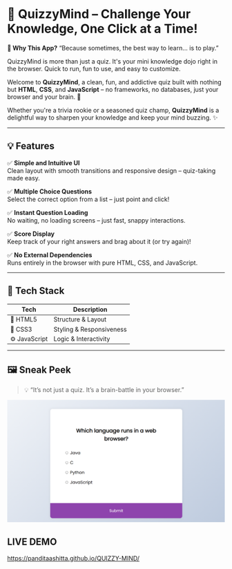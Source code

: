 # 🧠 QuizzyMind – Challenge Your Knowledge, One Click at a Time! 

**🧠 Why This App?**
“Because sometimes, the best way to learn... is to play.”

QuizzyMind is more than just a quiz. It's your mini knowledge dojo right in the browser.
Quick to run, fun to use, and easy to customize.

Welcome to **QuizzyMind**, a clean, fun, and addictive quiz built with nothing but **HTML**, **CSS**, and **JavaScript** – no frameworks, no databases, just your browser and your brain. 🚀

Whether you're a trivia rookie or a seasoned quiz champ, **QuizzyMind** is a delightful way to sharpen your knowledge and keep your mind buzzing. ✨

---

## 💡 Features

✅ **Simple and Intuitive UI**  
Clean layout with smooth transitions and responsive design – quiz-taking made easy.

✅ **Multiple Choice Questions**  
Select the correct option from a list – just point and click!

✅ **Instant Question Loading**  
No waiting, no loading screens – just fast, snappy interactions.

✅ **Score Display**  
Keep track of your right answers and brag about it (or try again)!

✅ **No External Dependencies**  
Runs entirely in the browser with pure HTML, CSS, and JavaScript.

---

## 🚀 Tech Stack

| Tech | Description |
|------|-------------|
| 🧱 HTML5 | Structure & Layout |
| 🎨 CSS3  | Styling & Responsiveness |
| ⚙️ JavaScript | Logic & Interactivity |

---

## 🖼️ Sneak Peek
> 💡 “It’s not just a quiz. It’s a brain-battle in your browser.”

![Preview](file.png)

## LIVE DEMO
 https://panditaashitta.github.io/QUIZZY-MIND/


